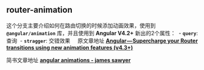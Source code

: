 ## router-animation

这个分支主要介绍如何在路由切换的时候添加动画效果，使用到 **`@angular/animation`** 库，并且使用到 **Angular V4.2+** 新出的2个属性：
  - **`query`**: 查询
  - **`stragger`**: 交错效果
  
  
原文章地址 **[Angular — Supercharge your Router transitions using new animation features (v4.3+)](https://medium.com/@gerard.sans/angular-supercharge-your-router-transitions-using-new-animation-features-v4-3-3eb341ede6c8)**

简书文章地址 **[angular animations - james sawyer](http://www.jianshu.com/writer#/notebooks/11763677/notes/14995131)**
  
